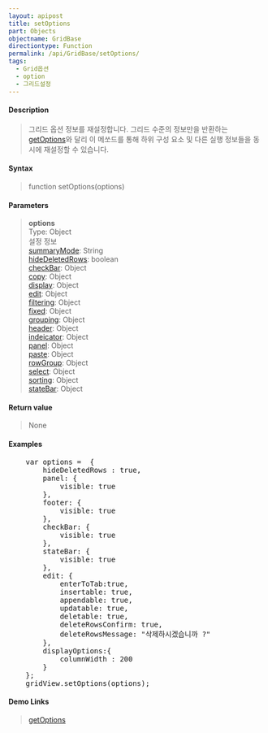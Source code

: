 ```yaml
---
layout: apipost
title: setOptions
part: Objects
objectname: GridBase
directiontype: Function
permalink: /api/GridBase/setOptions/
tags:
  - Grid옵션
  - option
  - 그리드설정
---
```



#### Description

> 그리드 옵션 정보를 재설정합니다.
> 그리드 수준의 정보만을 반환하는 [getOptions](/api/GridBase/getOptions/)와 달리 이 메쏘드를 통해
> 하위 구성 요소 및 다른 실행 정보들을 동시에 재설정할 수 있습니다.

#### Syntax

> function setOptions(options)

#### Parameters

> **options**  
> Type: Object  
> 설정 정보  
> [summaryMode](/api/types/GridOptions/): String  
> [hideDeletedRows](/api/types/GridOptions/): boolean  
> [checkBar](/api/types/CheckBar/): Object  
> [copy](/api/types/CopyOptions/): Object  
> [display](/api/types/DisplayOptions/): Object  
> [edit](/api/types/EditOptions/): Object  
> [filtering](/api/types/FilteringOptions/): Object  
> [fixed](/api/types/FixedOptions/): Object  
> [grouping](/api/types/GroupingOptions/): Object  
> [header](/api/types/Header/): Object  
> [indeicator](/api/types/Indicator/): Object  
> [panel](/api/types/Panel/): Object  
> [paste](/api/types/PasteOptions/): Object  
> [rowGroup](/api/types/RowGroupOptions/): Object  
> [select](/api/types/SelectOptions/): Object  
> [sorting](/api/types/SortingOptions/): Object  
> [stateBar](/api/types/StateBar/): Object  

#### Return value

> None

#### Examples 

<pre class="prettyprint">
    var options =  {
        hideDeletedRows : true,
        panel: {
            visible: true
        },
        footer: {
            visible: true
        },
        checkBar: {
            visible: true
        },
        stateBar: {
            visible: true
        },
        edit: {
            enterToTab:true,
            insertable: true,
            appendable: true,
            updatable: true,
            deletable: true,
            deleteRowsConfirm: true,
            deleteRowsMessage: "삭제하시겠습니까 ?"		    
        },
        displayOptions:{
            columnWidth : 200
        }
    };
    gridView.setOptions(options);
</pre>

#### Demo Links
> [getOptions](/api/GridBase/getOptions)
